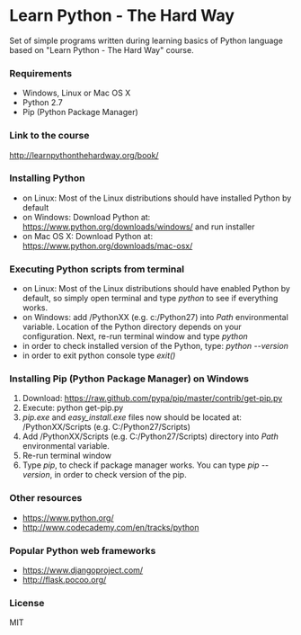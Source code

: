 Learn Python - The Hard Way
=========================
Set of simple programs written during learning basics of Python language
based on "Learn Python - The Hard Way" course.
### Requirements
* Windows, Linux or Mac OS X
* Python 2.7
* Pip (Python Package Manager)

### Link to the course
http://learnpythonthehardway.org/book/

### Installing Python
* on Linux: Most of the Linux distributions should have installed Python by default
* on Windows: Download Python at: https://www.python.org/downloads/windows/ and run installer
* on Mac OS X: Download Python at: https://www.python.org/downloads/mac-osx/

### Executing Python scripts from terminal
* on Linux: Most of the Linux distributions should have enabled Python by default, so simply open terminal and type *python* to see if everything works.
* on Windows: add /PythonXX (e.g. c:/Python27) into *Path* environmental variable. Location of the Python directory depends on your configuration. Next, re-run terminal window and type *python*
* in order to check installed version of the Python, type: *python --version*
* in order to exit python console type *exit()*

### Installing Pip (Python Package Manager) on Windows
1. Download: https://raw.github.com/pypa/pip/master/contrib/get-pip.py
2. Execute: python get-pip.py
3. *pip.exe* and *easy_install.exe* files now should be located at: /PythonXX/Scripts (e.g. C:/Python27/Scripts)
4. Add /PythonXX/Scripts (e.g. C:/Python27/Scripts) directory into *Path* environmental variable.
5. Re-run terminal window
6. Type *pip*, to check if package manager works. You can type *pip --version*, in order to check version of the pip.

### Other resources
* https://www.python.org/
* http://www.codecademy.com/en/tracks/python

### Popular Python web frameworks
* https://www.djangoproject.com/
* http://flask.pocoo.org/

### License
MIT
